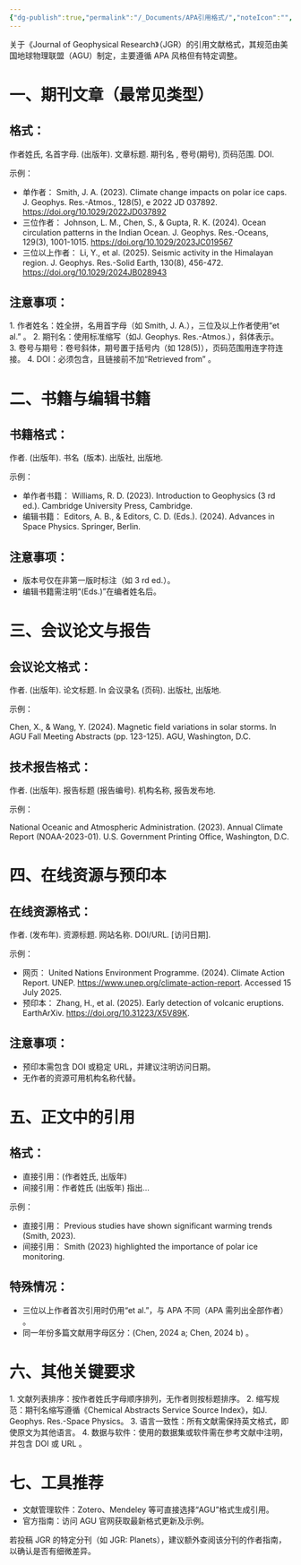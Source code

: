 ```yaml
---
{"dg-publish":true,"permalink":"/_Documents/APA引用格式/","noteIcon":"","created":"2025-07-31T16:13:05.763+08:00","updated":"2025-08-14T21:50:24.325+08:00"}
---
```



关于《Journal of Geophysical Research》（JGR）的引用文献格式，其规范由美国地球物理联盟（AGU）制定，主要遵循 APA 风格但有特定调整。
# 一、期刊文章（最常见类型）
## 格式：
作者姓氏, 名首字母. (出版年). 文章标题. 期刊名 , 卷号(期号), 页码范围. DOI.

示例：  

- 单作者：
Smith, J. A. (2023). Climate change impacts on polar ice caps. J. Geophys. Res.-Atmos., 128(5), e 2022 JD 037892. https://doi.org/10.1029/2022JD037892
- 三位作者：
Johnson, L. M., Chen, S., & Gupta, R. K. (2024). Ocean circulation patterns in the Indian Ocean. J. Geophys. Res.-Oceans, 129(3), 1001-1015. https://doi.org/10.1029/2023JC019567
- 三位以上作者：
Li, Y., et al. (2025). Seismic activity in the Himalayan region. J. Geophys. Res.-Solid Earth, 130(8), 456-472. https://doi.org/10.1029/2024JB028943
## 注意事项：
1. 作者姓名：姓全拼，名用首字母（如 Smith, J. A.），三位及以上作者使用“et al.” 。
2. 期刊名：使用标准缩写（如J. Geophys. Res.-Atmos.），斜体表示。
3. 卷号与期号：卷号斜体，期号置于括号内（如 128(5)），页码范围用连字符连接。
4. DOI：必须包含，且链接前不加“Retrieved from” 。
# 二、书籍与编辑书籍
## 书籍格式：
作者. (出版年). 书名  (版本). 出版社, 出版地.  

示例：  

- 单作者书籍：
Williams, R. D. (2023). Introduction to Geophysics (3 rd ed.). Cambridge University Press, Cambridge.
- 编辑书籍：
Editors, A. B., & Editors, C. D. (Eds.). (2024). Advances in Space Physics. Springer, Berlin.
## 注意事项：
- 版本号仅在非第一版时标注（如 3 rd ed.）。
- 编辑书籍需注明“(Eds.)”在编者姓名后。
# 三、会议论文与报告
## 会议论文格式：
作者. (出版年). 论文标题. In 会议录名 (页码). 出版社, 出版地.  

示例：

Chen, X., & Wang, Y. (2024). Magnetic field variations in solar storms. In AGU Fall Meeting Abstracts (pp. 123-125). AGU, Washington, D.C.
## 技术报告格式：
作者. (出版年). 报告标题 (报告编号). 机构名称, 报告发布地.  

示例：  

National Oceanic and Atmospheric Administration. (2023). Annual Climate Report (NOAA-2023-01). U.S. Government Printing Office, Washington, D.C.
# 四、在线资源与预印本
## 在线资源格式：
作者. (发布年). 资源标题. 网站名称. DOI/URL. [访问日期].
 
示例：
 
- 网页：
United Nations Environment Programme. (2024). Climate Action Report. UNEP. https://www.unep.org/climate-action-report. Accessed 15 July 2025.
- 预印本：
Zhang, H., et al. (2025). Early detection of volcanic eruptions. EarthArXiv. https://doi.org/10.31223/X5V89K.
## 注意事项：
- 预印本需包含 DOI 或稳定 URL，并建议注明访问日期。
- 无作者的资源可用机构名称代替。
 
# 五、正文中的引用
## 格式：
- 直接引用：(作者姓氏, 出版年)
- 间接引用：作者姓氏 (出版年) 指出...
 
示例：
 
- 直接引用：
Previous studies have shown significant warming trends (Smith, 2023).
- 间接引用：
Smith (2023) highlighted the importance of polar ice monitoring.
## 特殊情况：
- 三位以上作者首次引用时仍用“et al.”，与 APA 不同（APA 需列出全部作者） 。
- 同一年份多篇文献用字母区分：(Chen, 2024 a; Chen, 2024 b) 。
# 六、其他关键要求
1. 文献列表排序：按作者姓氏字母顺序排列，无作者则按标题排序。
2. 缩写规范：期刊名缩写遵循《Chemical Abstracts Service Source Index》，如J. Geophys. Res.-Space Physics。
3. 语言一致性：所有文献需保持英文格式，即使原文为其他语言。
4. 数据与软件：使用的数据集或软件需在参考文献中注明，并包含 DOI 或 URL 。
# 七、工具推荐
- 文献管理软件：Zotero、Mendeley 等可直接选择“AGU”格式生成引用。
- 官方指南：访问 AGU 官网获取最新格式更新及示例。
 
若投稿 JGR 的特定分刊（如 JGR: Planets），建议额外查阅该分刊的作者指南，以确认是否有细微差异。